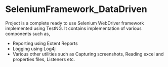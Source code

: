 # SeleniumFramework_DataDriven
Project is a complete ready to use Selenium WebDriver framework implemented using TestNG.
It contains implementation of various components such as,
- Reporting using Extent Reports
- Logging using Log4j
- Various other utilities such as Capturing screenshots, Reading excel and properties files, Listeners etc.
